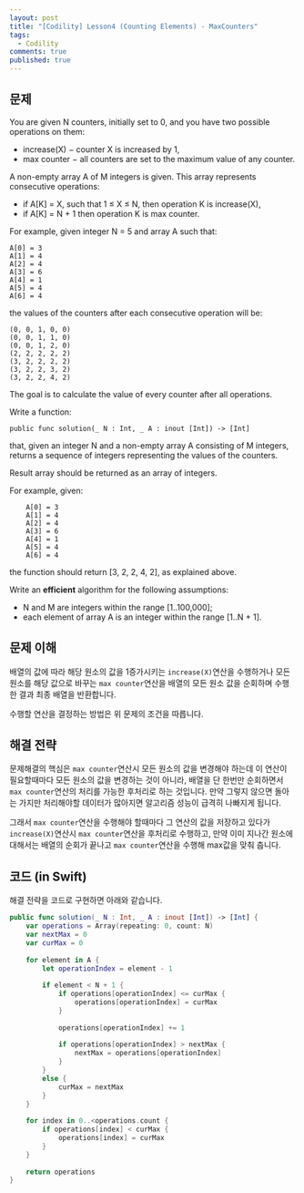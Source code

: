 ```yaml
---
layout: post
title: "[Codility] Lesson4 (Counting Elements) - MaxCounters"
tags: 
  - Codility
comments: true
published: true
---
```


## 문제
You are given N counters, initially set to 0, and you have two possible operations on them:

- increase(X) − counter X is increased by 1,
- max counter − all counters are set to the maximum value of any counter.

A non-empty array A of M integers is given. This array represents consecutive operations:

- if A[K] = X, such that 1 ≤ X ≤ N, then operation K is increase(X),
- if A[K] = N + 1 then operation K is max counter.

For example, given integer N = 5 and array A such that:

    A[0] = 3
    A[1] = 4
    A[2] = 4
    A[3] = 6
    A[4] = 1
    A[5] = 4
    A[6] = 4

the values of the counters after each consecutive operation will be:

    (0, 0, 1, 0, 0)
    (0, 0, 1, 1, 0)
    (0, 0, 1, 2, 0)
    (2, 2, 2, 2, 2)
    (3, 2, 2, 2, 2)
    (3, 2, 2, 3, 2)
    (3, 2, 2, 4, 2)

The goal is to calculate the value of every counter after all operations.

Write a function:

`
public func solution(_ N : Int, _ A : inout [Int]) -> [Int]
`

that, given an integer N and a non-empty array A consisting of M integers, returns a sequence of integers representing the values of the counters.

Result array should be returned as an array of integers.

For example, given:

```
    A[0] = 3
    A[1] = 4
    A[2] = 4
    A[3] = 6
    A[4] = 1
    A[5] = 4
    A[6] = 4
```
    
the function should return [3, 2, 2, 4, 2], as explained above.

Write an **efficient** algorithm for the following assumptions:

- N and M are integers within the range [1..100,000];
- each element of array A is an integer within the range [1..N + 1].

## 문제 이해
배열의 값에 따라 해당 원소의 값을 1증가시키는 `increase(X)`연산을 수행하거나 모든 원소를 해당 값으로 바꾸는 `max counter`연산을 배열의 모든 원소 값을 순회하며 수행한 결과 최종 배열을 반환합니다.

수행할 연산을 결정하는 방법은 위 문제의 조건을 따릅니다.

## 해결 전략
문제해결의 핵심은 `max counter`연산시 모든 원소의 값을 변경해야 하는데 이 연산이 필요할때마다 모든 원소의 값을 변경하는 것이 아니라, 배열을 단 한번만 순회하면서 `max counter`연산의 처리를 가능한 후처리로 하는 것입니다. 만약 그렇지 않으면 돌아는 가지만 처리해야할 데이터가 많아지면 알고리즘 성능이 급격히 나빠지게 됩니다.

그래서 `max counter`연산을 수행해야 할때마다 그 연산의 값을 저장하고 있다가 `increase(X)`연산시 `max counter`연산을 후처리로 수행하고, 만약 이미 지나간 원소에 대해서는 배열의 순회가 끝나고 `max counter`연산을 수행해 max값을 맞춰 춥니다.

## 코드 (in Swift)
해결 전략을 코드로 구현하면 아래와 같습니다.

```swift
public func solution(_ N : Int, _ A : inout [Int]) -> [Int] {
    var operations = Array(repeating: 0, count: N)
    var nextMax = 0
    var curMax = 0
 
    for element in A {
        let operationIndex = element - 1
 
        if element < N + 1 {
            if operations[operationIndex] <= curMax {
                operations[operationIndex] = curMax
            }
 
            operations[operationIndex] += 1
 
            if operations[operationIndex] > nextMax {
                nextMax = operations[operationIndex]
            }
        }
        else {
            curMax = nextMax
        }
    }
 
    for index in 0..<operations.count {
        if operations[index] < curMax {
            operations[index] = curMax
        }
    }
 
    return operations
}
```